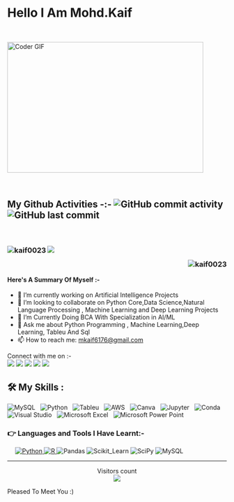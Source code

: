 <h1> Hello I Am Mohd.Kaif </h1>
<br>
<p><img align="centre"<img alt="Coder GIF" height=300 width=450 src="https://analyticsindiamag.com/wp-content/uploads/2018/12/developer-dribbble.gif" /></p>
<br>
<h2> My Github Activities -:-
<img alt="GitHub commit activity" src="https://img.shields.io/github/commit-activity/w/kaif0023/kaif0023?style=for-the-badge"> 
<img alt="GitHub last commit" src="https://img.shields.io/github/last-commit/kaif0023/kaif0023?style=for-the-badge"> 
</h2>
<br>
<h3>
<p><img align="left" src="https://github-readme-streak-stats.herokuapp.com/?user=kaif0023&" alt="kaif0023" /><img align='centre' src="https://github-readme-stats.vercel.app/api?username=kaif0023&show_icons=true&hide_border=true&count_private=true&include_all_commits=true&hide_rank=true&custom_title=Activity&bg_color=00000000&text_color=8B8B8B&title_color=4183C4&icon_color=4183C4&disable_animations=false" />
<p><img align="right" src="https://github-readme-stats.vercel.app/api/top-langs?username=kaif0023&show_icons=true&locale=en&layout=compact" alt="kaif0023" /></p>
</h3>
</p>
<br>
<p>
<h4> Here's A Summary Of Myself :- </h3>

- 🔭 I’m currently working on Artificial Intelligence Projects
- 👯 I’m looking to collaborate on Python Core,Data Science,Natural Language Processing , Machine Learning and Deep Learning Projects
- 🤔 I’m Currently Doing BCA With Specialization in AI/ML
- 💬 Ask me about Python Programming , Machine Learning,Deep Learning, Tableu And Sql
- 📫 How to reach me: mkaif6176@gmail.com
</p>

<p>Connect with me on :-
<br>	
<a target="_blank" href="https://twitter.com/kaif5893"><img src="https://img.shields.io/badge/-Twitter-1DA1F2?style=for-the-badge&logo=Twitter&logoColor=white"></img></a>
<a target="_blank" href="https://www.instagram.com/kaif.md.007"><img src="https://img.shields.io/badge/Instagram-E4405F?style=for-the-badge&logo=instagram&logoColor=white"></img></a>
<a target="_blank" href="https://www.kaggle.com/mdkaif007"><img src="https://img.shields.io/badge/Kaggle-20BEFF?style=for-the-badge&logo=Kaggle&logoColor=white"></img></a>
<a target="_blank" href="https://www.linkedin.com/in/kaif007/"><img src="https://img.shields.io/badge/LinkedIn-20BEFF?style=for-the-badge&logo=LinkedIn&logoColor=white"></img></a>
<a target="_blank" href="https://web.telegram.org/k/"><img src="https://img.shields.io/badge/Telegram-2CA5E0?style=for-the-badge&logo=telegram&logoColor=white"</img>
</a>

<br>
</p>

## 🛠️ My Skills :
![MySQL](https://img.shields.io/badge/-MySQL-black?logo=mysql&style=for-the-badge)&nbsp;&nbsp;
![Python](https://img.shields.io/badge/-Python-black?logo=Python&style=for-the-badge)&nbsp;&nbsp;
![Tableu](https://img.shields.io/badge/-Tableu-black?logo=Tableu&style=for-the-badge)&nbsp;&nbsp;
![AWS](https://img.shields.io/badge/Amazon_AWS-FF9900?style=for-the-badge&logo=amazonaws)&nbsp;&nbsp;
![Canva](https://img.shields.io/badge/Canva-%2300C4CC.svg?&style=for-the-badge&logo=Canva&logoColor=white)&nbsp;&nbsp;
![Jupyter](https://img.shields.io/badge/Jupyter-F37626.svg?&style=for-the-badge&logo=Jupyter&logoColor=white)&nbsp;&nbsp;
![Conda](https://img.shields.io/badge/conda-342B029.svg?&style=for-the-badge&logo=anaconda&logoColor=white)&nbsp;&nbsp;
![Visual Studio](https://img.shields.io/badge/Visual_Studio-5C2D91?style=for-the-badge&logo=visual%20studio&logoColor=white)&nbsp;&nbsp;
![Microsoft Excel](https://img.shields.io/badge/Microsoft_Excel-217346?style=for-the-badge&logo=microsoft-excel&logoColor=white)&nbsp;&nbsp;
![Microsoft Power Point](https://img.shields.io/badge/Microsoft_PowerPoint-B7472A?style=for-the-badge&logo=microsoft-powerpoint&logoColor=white)&nbsp;&nbsp;

### 👉 Languages and Tools I Have Learnt:-

<p align="left"> 
 
&emsp;
<a href="https://python.org/">
<img alt="Python" src="https://img.shields.io/badge/Python-FFD43B?style=for-the-badge&logo=python&logoColor=white"/>
</a>
<a href="https://www.r-project.org/about.html">
<img alt="R" src="https://img.shields.io/badge/R-276DC3?style=for-the-badge&logo=r&logoColor=white"/>
</a>
<a><img alt="Pandas" src="https://img.shields.io/badge/Pandas-2C2D72?style=for-the-badge&logo=pandas&logoColor=white"/>
</a>
<a><img alt="Scikit_Learn" src="https://img.shields.io/badge/scikit_learn-F7931E?style=for-the-badge&logo=scikit-learn&logoColor=white"/>
</a>
<a><img alt="SciPy" src="https://img.shields.io/badge/SciPy-654FF0?style=for-the-badge&logo=SciPy&logoColor=white"/>
</a>
<a>
![MySQL](https://img.shields.io/badge/-MySQL-black?logo=mysql&style=for-the-badge)&nbsp;&nbsp;
</a>
 
---------------------------------------------------------------------------------------------------------------------------
</p>
<p align="center"> 
  Visitors count<br>
  <img src="https://komarev.com/ghpvc/?username=kaif0023" />
</p>

<p> Pleased To Meet You :)  </p>
